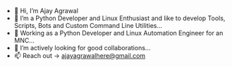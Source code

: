 - 👋 Hi, I’m Ajay Agrawal
- 👀 I’m a Python Developer and Linux Enthusiast and like to develop Tools, Scripts, Bots and Custom Command Line Utilities...
- 🌱 Working as a Python Developer and Linux Automation Engineer for an MNC...
- 💞️ I’m actively looking for good collaborations...
- 📫 Reach out -> ajayagrawalhere@gmail.com

<!---
ajayagrawalgit/ajayagrawalgit is a ✨ special ✨ repository because its `README.md` (this file) appears on your GitHub profile.
You can click the Preview link to take a look at your changes.
--->
